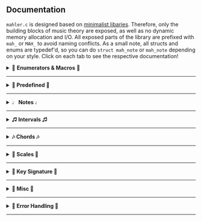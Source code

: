 ## Documentation

```mahler.c``` is designed based on [minimalist libaries](https://nullprogram.com/blog/2018/06/10/). Therefore, only the building blocks of music theory are exposed, as well as no dynamic memory allocation and I/O. All exposed parts of the library are prefixed with ```mah_``` or ```MAH_``` to avoid naming conflicts. As a small note, all structs and enums are typedef'd, so you can do ```struct mah_note``` or ```mah_note``` depending on your style. Click on each tab to see the respective documentation!

<details>
  <summary>🎷 <b>Enumerators & Macros</b> 🎷</summary>
  
#### MAH_CHORD_LIST_DEFAULT
```C
#define MAH_CHORD_LIST_DEFAULT NULL
```
Macro to use default chord list in ```mah_return_chord```

---

#### MAH_SCALE_LIST_DEFAULT
```C
#define MAH_SCALE_LIST_DEFAULT NULL
```
Macro to use default chord list in ```mah_return_scale```

---

#### MAH_DISP_LEN
```C
#define MAH_DISP_LEN 8
```
Macro for default print size you can use for ```mah_write_note()```. The rationale is ```note (1) + max acci (<= 4) + number (<= 99) + null terminating (1)```

---

#### mah_tone

```C
typedef enum mah_tone {
    MAH_C, MAH_D, MAH_E, MAH_F, MAH_G, MAH_A, MAH_B
} mah_tone;
```
```tone``` member ```struct mah_note```. Represents the base tone

---

#### mah_quality

```C
typedef enum mah_quality {
    MAH_MINOR = -1, MAH_MAJOR = 0, MAH_AUGMENTED = 1, MAH_DIMINISHED = -2, MAH_PERFECT = 3
} mah_quality;
```
```quality``` member of ```struct mah_interval```. Represents the interval quality

---

#### mah_acci

```C
typedef enum mah_acci {
    MAH_DBFLAT = -2, MAH_FLAT = -1, MAH_NATURAL = 0, MAH_SHARP = 1, MAH_DBSHARP = 2
} mah_acci;
```
```acci``` member of ```struct mah_note```. Represents the accidental of note

---

#### mah_scale_type

```C
typedef enum mah_scale_type {
    MAH_ASCEND, MAH_DESCEND, MAH_FULL
} mah_scale_type;
```
```mode``` parameter of ```mah_get_scale()```. Determines whether it is ascending, descending, or full (both). Scales include 8th degree, and in ```SCALE_FULL``` it is doubled

---

#### mah_key_type

```C
typedef enum mah_key_type {
    MAHLER_MAJOR_KEY, MAHLER_MINOR_KEY
} mah_key_type;
```
```type``` parameter of ```mah_get_key_sig()``` and ```mah_return_key_sig()```. Type of key signature

---

#### mah_error

```C
typedef enum mah_error {
    MAH_ERROR_NONE,
    MAH_ERROR_INVALID_QUAL, MAH_ERROR_INVALID_INTER, MAH_ERROR_INVALID_INVERSION, MAH_ERROR_INVALID_PRINT_NOTE,
    MAH_ERROR_OVERFLOW_PRINT_NOTE, MAH_ERROR_OVERFLOW_SCALE_RETURN, MAH_ERROR_OVERFLOW_CHORD_RETURN
} mah_error;
```
For reference only. See [Error Handling](#err).

</details>

---

<details>
  <summary><b>🎸 Predefined 🎸</b></n></summary>

#### Predefined Scales

| Name  | Type | 
| ------------- | ------------- | 
| ```MAH_MAJOR_SCALE```|           Major Scale |
| ```MAH_NATURAL_MIN_SCALE```|     Natural Minor Scale |
| ```MAH_HARMONIC_MIN_SCALE```|    Harmonic Minor Scale |
| ```MAH_MELODIC_MIN_SCALE```|     Melodic Minor Scale |
| ```MAH_PENTATONIC_MAJ_SCALE```|  Major Pentatonic Scale |
| ```MAH_PENTATONIC_MIN_SCALE```|  Minor Pentatonic Scale |
| ```MAH_BLUES_SCALE```|          Blues Scale (hexatonic) |
| ```MAH_WHOLE_TONE_SCALE```|      Whole Tone Scale |
| ```MAH_OCTATONIC_HALF_SCALE```|  Octatonic Scale (starting with half tone) |
| ```MAH_OCTATONIC_WHOLE_SCALE```| Octatonic Scale (starting with whole tone) |

---

#### Predefined Chords

| Name  | Type | 
| ------------- | ------------- | 
| ```MAH_MAJOR_TRIAD```|           Major Triad |
| ```MAH_MINOR_TRIAD```|           Minor Triad |
| ```MAH_AUGMENTED_TRIAD```|       Augmented Triad |
| ```MAH_DIMINISHED_TRIAD```|      Diminished Triad |
| ```MAH_DIMINISHED_7```|          Diminished 7th |
| ```MAH_HALF_DIMINISHED_7```|     Half Diminished 7th |
| ```MAH_MINOR_7```|               Minor 7th |
| ```MAH_MAJOR_7```|             Major 7th |
| ```MAH_DOMINANT_7```|           Dominant 7th |


---

#### Predefined Chord List

Contains :
```C

MAH_MAJOR_TRIAD,
MAH_MINOR_TRIAD,
MAH_AUGMENTED_TRIAD,
MAH_DIMINISHED_TRIAD,
MAH_DIMINISHED_7,
MAH_DOMINANT_7

```

---

#### Predefined Scale List

Contains :
```C

MAH_MAJOR_SCALE,
MAH_NATURAL_MIN_SCALE,
MAH_HARMONIC_MIN_SCALE,
MAH_MELODIC_MIN_SCALE

```
</details>

---

<details>
  <summary><b>♩ Notes ♩</b></n></summary>
  
#### mah_note

```C
typedef struct mah_note {
    enum mah_tone tone
    int           acci;
    int           pitch;
} mah_note;
```
A note in scientific pitch notation.

* **tone** : base tone
* **acci** : accidental (eg, G+ is 1 and G- is -2)
* **pitch** : octave the note resides in
</details>

---

<details>
  <summary><b>♫ Intervals ♫</b></n></summary>
  
#### mah_interval

```C
typedef struct mah_interval {
    int              steps;
    enum mah_quality qual;
} mah_interval;
```
An interval.

* **steps** : interval length that must be ```>= than 1```
* **quality** : interval quality

---

#### mah_get_inter()

```C
struct mah_note mah_get_inter(struct mah_note note, struct mah_interval interval, enum mah_error* err)
```
Returns the destination note of ```interval``` starting from ```note```. Accepts both simple and compound intervals. If the given interval is an invalid quality (ie, non-perfect intervals with perfect quality, or perfect intervals with major or minor quality), then the ```err``` is set to ```MAH_ERROR_INVALID_QUAL```. If the length is not ```>= 1```, it is set to ```MAH_ERROR_INVALID_RANGE```.

---

#### mah_return_inter()

```C
struct mah_interval mah_return_inter(struct mah_note note_a, struct mah_note const note_b, enum mah_error* err)
```
Given two notes, returns the interval between them assuming ```note_a``` is the starting point to ```note_b```. If the resulting interval has an invalid quality, then the ```err``` is set to ```MAH_ERROR_INVALID_INTER```. If it is not ```>= 1```, ```err``` is set to ```MAH_ERROR_INVALID_RANGE```.

</details>

---

<details>
  <summary><b>🎶 Chords 🎶</b></n></summary>
  
#### mah_chord
```C
typedef struct mah_chord {
    int                       size;
    int                       inv;
    struct mah_note* restrict base;
    struct mah_note* restrict notes;
} mah_chord;
```
A chord.

* **size** : number of chord notes
* **inversion** : current inversion
* **base** : root inversion chord notes
* **notes** : current inversion chord notes specified in ```inversion```

---

#### mah_chord_base
```C
typedef struct mah_chord_base {
    char const*          name;
    int                  size;
    struct mah_interval* steps;
} mah_chord_base;
```
Types of chords to be used in chord functions. A number of common types have been pre-defined, but you make make your own if you wish (see Predefined).

* **name** : name of chord base
* **size** : size of chord
* **steps** : intervals between *each note* (ie, ```G -> B -> D``` is a major 3rd, then a minor 3rd)

---

#### mah_chord_result
```C
typedef struct mah_chord_result {
    struct mah_note              key;
    struct mah_chord_base const* chord;
} mah_chord_result;
```
Entry of result from ```mah_return_chord()```

* **key** : chord base note
* **chord** : pointer to mah_chord_base from list

---

#### mah_chord_result_list
```C
typedef struct mah_chord_result_list {
    int                      max;
    int                      size;
    struct mah_chord_result* results;
} mah_chord_result_list;
```
Passed to ```mah_return_chord``` containing results.

* **max** : maximum size of ```results```
* **size** : number of entries in ```results```
* **results** : pointer to mah_chord_result array with matching chords

---

#### mah_chord_check
```C
typedef struct mah_chord_check {
    struct mah_chord_base const** pos;
    int                           size;
    struct mah_note* restrict     base;
    struct mah_note* restrict     notes;
    bool                          semi[SIZE_CHROMATIC];
} mah_chord_check;
```
Passed to ```mah_return_chord()``` for possible chord list

* **pos** : array of bases to check
* **size** : number of bases inside ```pos```
* **base** : array of ```struct mah_note``` big enough to hold the largest chord. Cannot be the same pointer as ```notes```
* **notes** : array of ```struct mah_note``` big enough to hold the largest chord. Cannot be the same pointer as ```base```
* **semi** : internal use only

---

#### mah_get_chord()

```C
struct mah_chord mah_get_chord(struct mah_note root, struct mah_chord_base const* type, struct mah_note* restrict base, struct mah_note* restrict notes, enum mah_error* err)
```
Returns a ```struct mah_chord``` with root ```root``` and type ```type```. You must provide two arrays of ```struct mah_note``` : ```base``` is for the root inversion chord (ie ```G7 is G B D F```) and ```notes``` is for the current inversion (ie ```B D F G```) specified in ```inv```. Returns error in ```err``` if the ```type``` contains invalid intervals.

---

#### mah_return_chord()

```C
void mah_return_chord(struct mah_note const notes[], int num, struct mah_chord_result_list* list, struct mah_chord_check* custom, enum mah_error* err)
```
Populates the ```results``` member of ```list``` with the potential chords containing every note in ```notes``` . ```num``` is the number of entries in ```notes```. The ```pitch``` of each ```struct mah_chord_result``` note is 0. Defining ```custom``` will check for chords specified in ```struct chord_list```. Set to ```MAH_CHORD_LIST_DEFAULT``` if you would like to use the predefined chord list (see Predefined). Returned results include enharmonic results (eg, Bb+ triad is also A#+ triad), in the range of non theoretical keys. If there are more possible chords than ```max``` member of ```list```, the ```err``` is set to ```MAH_ERROR_OVERFLOW_CHORD_RETURN```. This function tests for chords up to one accidental (eg, flat, natural, and sharp).

---

#### mah_invert_chord()

```C
void mah_invert_chord(struct mah_chord* chord, int inv, enum mah_error* err)
```
Inverts the ```notes``` member of ```chord``` to the ```inversion```th inversion. ```base``` is left unaltered. An inversion of 0 is considered the root inversion. Any invalid inversions will set the last error to ```MAH_ERROR_INVALID_INVERSION```.

</details>

---

<details>
  <summary><b>🎹 Scales 🎹</b></n></summary>

#### mah_scale
```C
typedef struct mah_scale {
    int                 size;
    enum mah_scale_type type;
    struct mah_note*    notes;
} mah_scale;
```
A scale.

* **size** : number of scale notes
* **type** : type of chord
* **notes** : scale notes

---

#### mah_scale_base
```C
typedef struct mah_scale_base {
    char const*          name;
    int                  size;
    struct mah_interval* steps;
} mah_scale_base;
 ```
 Types of scale to be used in scale functions. A number of common types have been pre-defined, but you make make your own if you wish (see Predefined).

* **name** : name of scale base
* **size** : size of chord
* **steps** : intervals between *each note* (eg, ```G -> B -> D``` is a major 3rd, then a minor 3rd)

---

#### mah_scale_result
```C
typedef struct mah_scale_result {
    struct mah_note              key;
    struct mah_scale_base const* scale;
} mah_scale_result;
```
Entry of result from ```mah_return_scale()```

* **key** : scale base note
* **scale** : pointer to mah_scale_base from list

---

#### mah_scale_result_list
```C
typedef struct mah_scale_result_list {
    int                  max;
    int                  size;
    struct scale_result* results;
} mah_scale_result_list;
```
Passed to ```mah_return_scale()``` containing results.

* **max** : maximum size of ```results```
* **size** : number of entries in ```results```
* **results** : pointer to mah_scale_result array with matching chords

---

#### mah_scale_check
```C
typedef struct mah_scale_check {
    struct mah_scale_base const** pos;
    int                           size;
    struct mah_note*              notes;
    bool                          semi[SIZE_CHROMATIC];
} mah_scale_check;
```
Passeed to ```mah_return_scale()``` with possible chord list

* **pos** : array of bases to check
* **size** : number of bases inside ```pos```
* **notes** : array of ```struct mah_note``` big enough to hold the largest scale
* **semi** : internal use only

---

#### mah_get_scale()

```C
struct mah_scale mah_get_scale(struct mah_note start, struct mah_scale_base const* type, struct mah_note notes[], enum mah_scale_type mode, enum mah_error* err)
```
Returns a ```type``` scale starting on ```start```. ```notes``` contains the notes of the scale, hence the size must be >= the size member of ```type```. As well, a ```mode``` of ```MAH_FULL``` doubles the size requirement (ie, if it was 8, ```MAH_FULL``` would be 16). Returns error in ```err``` if the ```type``` contains invalid intervals.

---

#### mah_return_scale()

```C
void mah_return_scale(struct mah_note const notes[], int num, struct mah_scale_result_list* list, struct mah_scale_check* custom, enum mah_error* err)
```
Identical to ```mah_return_chord()```, but for scales.

</details>

---

<details>
  <summary><b>🎼 Key Signature 🎼</b></n></summary>
  
#### mah_key_sig

```C
typedef struct mah_key_sig {
    enum mah_key_type type;
    int               alter;
    int               size;
    struct mah_note   key;
    struct mah_note   notes[7];
} mah_key_sig;
```

A key signature.

* **type** : major or minor
* **alter** : sum of the accidentals in the key (eg, G+ is 1 and G- is -2)
* **size** : number of accidentals in the key (eg, G+ is 1 and G- is 2)
* **key** : key note
* **notes** : key signature notes

---

#### mah_get_key_sig()

```C
struct mah_key_sig mah_get_key_sig(struct mah_note key, enum mah_key_type type)
```
Returns a ```struct mah_key_sig``` base on ```key``` with type ```type```. All functions support theoritical keys (eg D#+).

---

#### mah_return_key_sig()

```C
struct mah_key_sig mah_return_key_sig(int alter, enum mah_key_type type)
```
Returns a ```struct mah_key_sig``` based on ```type``` and ```alter``` which contains the number of accidentals in the key. Positive is sharp; negative is flat (ie 3 -> A+).

---

#### mah_get_key_relative()

```C
struct mah_key_sig mah_get_key_relative(struct mah_key_sig const* key)
```
Returns the relative major/minor of the given key.

---

#### mah_query_acci()

```C
int mah_query_acci(struct mah_key_sig const* key, enum mah_tone note)
```
Returns the accidental of the given ```note``` based on ```key```. Note that this is not a ```struct mah_note``` but the tone, of type ```enum mah_tone```.

</details>

---

<details>
  <summary><b>🥁 Misc 🥁</b></n></summary>
  
#### mah_write_note()

```C
char* mah_write_note(struct mah_note const note, char buf[], int size, enum mah_error* err)
```
This returns the buffer with ```note``` in text up to 4 accidentals (ie, ````bbbb -> ####````). If ```acci``` exceeds that range or the ```note``` member is invalid, the ```err``` is set to ```MAH_ERROR_INVALID_PRINT_NOTE```. If the given buffer is not large enough, the ```err``` is set to ```MAH_ERROR_OVERFLOW_PRINT_NOTE```.

---

#### mah_is_enharmonic()

```C
bool mah_is_enharmonic(struct mah_note note_a, struct mah_note note_b)
```
This returns ```true``` if enharmonic, ```false``` if not. Identical notes are considered enharmonic.

</details>

---

<details>
  <summary><b>🎻 Error Handling 🎻</b></n></summary>
  
  <br>
  
If a function encounters one of the defined errors, it will return an zeroed struct if applicable, or an empty string in the case of ```mah_write_note()```. These functions take in an ```err``` variable, which will contain the error. You can pass in ```NULL``` if do not need any error checking. A description of the error can be displayed by passing the error to ```mah_get_error```.

#### mah_get_error()

```
char const* mah_get_error(enum mah_error err)
```
Returns a string containing details of ```err```. Read each function blurb for their specific errors.

</details>

---





